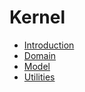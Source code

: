 Kernel
======

* [Introduction](introduction)
* [Domain](domain)
* [Model](model)
* [Utilities](utilities)
